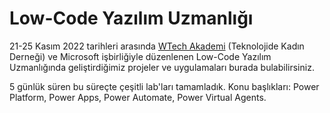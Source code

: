 # Low-Code Yazılım Uzmanlığı

21-25 Kasım 2022 tarihleri arasında [WTech Akademi]([https://pages.github.com/](https://www.wtechplatform.com/tr)) (Teknolojide Kadın Derneği) ve Microsoft işbirliğiyle düzenlenen Low-Code Yazılım Uzmanlığında geliştirdiğimiz projeler ve uygulamaları burada bulabilirsiniz.

5 günlük süren bu süreçte çeşitli lab'ları tamamladık. Konu başlıkları: Power Platform, Power Apps, Power Automate, Power Virtual Agents.
